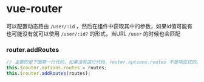 # vue-router
可以配置动态路由 `/user/:id` ，然后在组件中获取其中的参数，如果id值可能有也可能没有就可以使用 `/user/:id?` 的形式，当URL `/user` 的时候也会匹配



### router.addRoutes
```js
// 主要的是下面第一行代码，如果没有这行代码，router.options.routes 不是响应式的。
this.$router.options.routes = routes;
this.$router.addRoutes(routes);
```